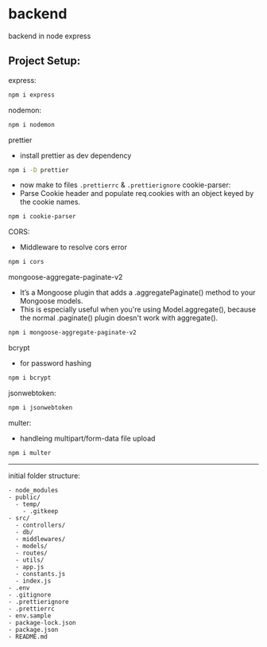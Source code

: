 # backend
backend in node express


## Project Setup:

express:
```bash
npm i express
```
nodemon: 
```bash
npm i nodemon
```
prettier
- install prettier as dev dependency
```bash
npm i -D prettier
```
- now make to files `.prettierrc` & `.prettierignore`
cookie-parser: 
- Parse Cookie header and populate req.cookies with an object keyed by the cookie names.
```bash
npm i cookie-parser
```
CORS: 
- Middleware to resolve cors error

```bash
npm i cors
```
mongoose-aggregate-paginate-v2
- It’s a Mongoose plugin that adds a .aggregatePaginate() method to your Mongoose models.
- This is especially useful when you're using Model.aggregate(), because the normal .paginate() plugin doesn't work with aggregate().
```bash
npm i mongoose-aggregate-paginate-v2
```
bcrypt
- for password hashing
```bash 
npm i bcrypt
```
jsonwebtoken:
```bash 
npm i jsonwebtoken
```
multer: 
- handleing multipart/form-data  file upload
```bash
npm i multer
```


---
initial folder structure:
```
- node_modules
- public/
  - temp/
    - .gitkeep
- src/
  - controllers/
  - db/
  - middlewares/
  - models/
  - routes/
  - utils/
  - app.js
  - constants.js
  - index.js
- .env
- .gitignore
- .prettierignore
- .prettierrc
- env.sample
- package-lock.json
- package.json
- README.md
```